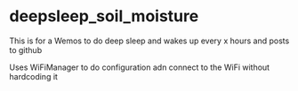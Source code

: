 # deepsleep_soil_moisture

This is for a Wemos to do deep sleep and wakes up every x hours and posts to github

Uses WiFiManager to do configuration adn connect to the WiFi without hardcoding it 
